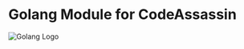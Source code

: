 # Golang Module for CodeAssassin
![Golang Logo](https://github.com/Abesuden/Software-Engineering/blob/master/img/Golang_logo.png)

